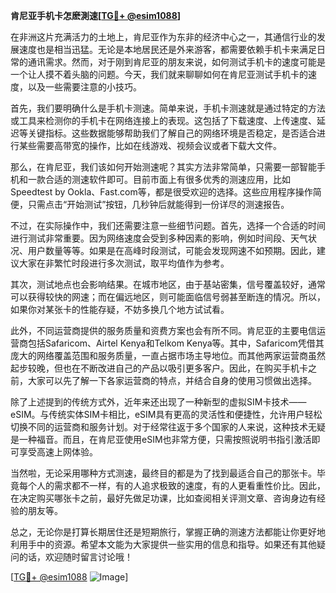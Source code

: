 **肯尼亚手机卡怎麽測速[[TG💪+ @esim1088](https://t.me/s/esim1088)]**

在非洲这片充满活力的土地上，肯尼亚作为东非的经济中心之一，其通信行业的发展速度也是相当迅猛。无论是本地居民还是外来游客，都需要依赖手机卡来满足日常的通讯需求。然而，对于刚到肯尼亚的朋友来说，如何测试手机卡的速度可能是一个让人摸不着头脑的问题。今天，我们就来聊聊如何在肯尼亚测试手机卡的速度，以及一些需要注意的小技巧。

首先，我们要明确什么是手机卡测速。简单来说，手机卡测速就是通过特定的方法或工具来检测你的手机卡在网络连接上的表现。这包括了下载速度、上传速度、延迟等关键指标。这些数据能够帮助我们了解自己的网络环境是否稳定，是否适合进行某些需要高带宽的操作，比如在线游戏、视频会议或者下载大文件。

那么，在肯尼亚，我们该如何开始测速呢？其实方法非常简单，只需要一部智能手机和一款合适的测速软件即可。目前市面上有很多优秀的测速应用，比如Speedtest by Ookla、Fast.com等，都是很受欢迎的选择。这些应用程序操作简便，只需点击“开始测试”按钮，几秒钟后就能得到一份详尽的测速报告。

不过，在实际操作中，我们还需要注意一些细节问题。首先，选择一个合适的时间进行测试非常重要。因为网络速度会受到多种因素的影响，例如时间段、天气状况、用户数量等等。如果是在高峰时段测试，可能会发现网速不如预期。因此，建议大家在非繁忙时段进行多次测试，取平均值作为参考。

其次，测试地点也会影响结果。在城市地区，由于基站密集，信号覆盖较好，通常可以获得较快的网速；而在偏远地区，则可能面临信号弱甚至断连的情况。所以，如果你对某张卡的性能存疑，不妨多换几个地方试试看。

此外，不同运营商提供的服务质量和资费方案也会有所不同。肯尼亚的主要电信运营商包括Safaricom、Airtel Kenya和Telkom Kenya等。其中，Safaricom凭借其庞大的网络覆盖范围和服务质量，一直占据市场主导地位。而其他两家运营商虽然起步较晚，但也在不断改进自己的产品以吸引更多客户。因此，在购买手机卡之前，大家可以先了解一下各家运营商的特点，并结合自身的使用习惯做出选择。

除了上述提到的传统方式外，近年来还出现了一种新型的虚拟SIM卡技术——eSIM。与传统实体SIM卡相比，eSIM具有更高的灵活性和便捷性，允许用户轻松切换不同的运营商和服务计划。对于经常往返于多个国家的人来说，这种技术无疑是一种福音。而且，在肯尼亚使用eSIM也非常方便，只需按照说明书指引激活即可享受高速上网体验。

当然啦，无论采用哪种方式测速，最终目的都是为了找到最适合自己的那张卡。毕竟每个人的需求都不一样，有的人追求极致的速度，有的人更看重性价比。因此，在决定购买哪张卡之前，最好先做足功课，比如查阅相关评测文章、咨询身边有经验的朋友等。

总之，无论你是打算长期居住还是短期旅行，掌握正确的测速方法都能让你更好地利用手中的资源。希望本文能为大家提供一些实用的信息和指导。如果还有其他疑问的话，欢迎随时留言讨论哦！

[[TG💪+ @esim1088](https://t.me/s/esim1088) ![Image](https://i.postimg.cc/4NQfJmqS/Snipaste-2025-05-13-00-14-12.png)]